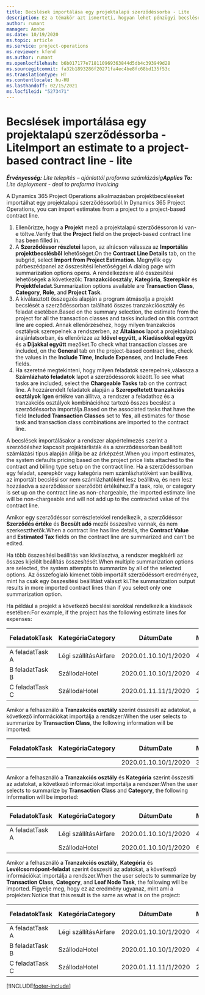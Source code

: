 ```yaml
---
title: Becslések importálása egy projektalapú szerződéssorba - Lite
description: Ez a témakör azt ismerteti, hogyan lehet pénzügyi becsléseket importálni egy projektből egy szerződéssorba.
author: rumant
manager: Annbe
ms.date: 10/19/2020
ms.topic: article
ms.service: project-operations
ms.reviewer: kfend
ms.author: rumant
ms.openlocfilehash: b6b017177e718110969363844d5db4c393949d28
ms.sourcegitcommit: fa32b1893286f20271fa4ec4be8fc68bd135f53c
ms.translationtype: HT
ms.contentlocale: hu-HU
ms.lasthandoff: 02/15/2021
ms.locfileid: "5273471"
---
```

# <a name="import-an-estimate-to-a-project-based-contract-line---lite"></a><span data-ttu-id="5f6ca-103">Becslések importálása egy projektalapú szerződéssorba - Lite</span><span class="sxs-lookup"><span data-stu-id="5f6ca-103">Import an estimate to a project-based contract line - lite</span></span>

<span data-ttu-id="5f6ca-104">_**Érvényesség:** Lite telepítés – ajánlattól proforma számlázásig_</span><span class="sxs-lookup"><span data-stu-id="5f6ca-104">_**Applies To:** Lite deployment - deal to proforma invoicing_</span></span>

<span data-ttu-id="5f6ca-105">A Dynamics 365 Project Operations alkalmazásban projektbecsléseket importálhat egy projektalapú szerződéssorból.</span><span class="sxs-lookup"><span data-stu-id="5f6ca-105">In Dynamics 365 Project Operations, you can import estimates from a project to a project-based contract line.</span></span>

1. <span data-ttu-id="5f6ca-106">Ellenőrizze, hogy a **Projekt** mező a projektalapú szerződéssoron ki van-e töltve.</span><span class="sxs-lookup"><span data-stu-id="5f6ca-106">Verify that the **Project** field on the project-based contract line has been filled in.</span></span>
2. <span data-ttu-id="5f6ca-107">A **Szerződéssor részletei** lapon, az alrácson válassza az **Importálás projektbecslésből** lehetőséget.</span><span class="sxs-lookup"><span data-stu-id="5f6ca-107">On the **Contract Line Details** tab, on the subgrid, select **Import from Project Estimation**.</span></span> <span data-ttu-id="5f6ca-108">Megnyílik egy párbeszédpanel az összesítési lehetőséggel.</span><span class="sxs-lookup"><span data-stu-id="5f6ca-108">A dialog page with summarization options opens.</span></span> <span data-ttu-id="5f6ca-109">A rendelkezésre álló összesítési lehetőségek a következők: **Tranzakcióosztály**, **Kategória**, **Szerepkör** és **Projektfeladat**.</span><span class="sxs-lookup"><span data-stu-id="5f6ca-109">Summarization options available are **Transaction Class**, **Category**, **Role**, and **Project Task**.</span></span>
3. <span data-ttu-id="5f6ca-110">A kiválasztott összegzés alapján a program átmásolja a projekt becslését a szerződéssorban található összes tranzakcióosztály és feladat esetében.</span><span class="sxs-lookup"><span data-stu-id="5f6ca-110">Based on the summary selection, the estimate from the project for all the transaction classes and tasks included on this contract line are copied.</span></span> <span data-ttu-id="5f6ca-111">Annak ellenőrzéséhez, hogy milyen tranzakciós osztályok szerepelnek a rendszerben, az **Általános** lapot a projektalapú árajánlatsorban, és ellenőrizze az **Idővel együtt**, a **Kiadásokkal együtt** és a **Díjakkal együtt** mezőket.</span><span class="sxs-lookup"><span data-stu-id="5f6ca-111">To check what transaction classes are included, on the **General** tab on the project-based contract line, check the values in the **Include Time**, **Include Expenses**, and **Include Fees** fields.</span></span> 
4. <span data-ttu-id="5f6ca-112">Ha szeretné megtekinteni, hogy milyen feladatok szerepelnek,válassza a **Számlázható feladatok** lapot a szerződéssorok között.</span><span class="sxs-lookup"><span data-stu-id="5f6ca-112">To see what tasks are included, select the **Chargeable Tasks** tab on the contract line.</span></span> <span data-ttu-id="5f6ca-113">A hozzárendelt feladatok alapján a **Szerepeltetett tranzakciós osztályok** **Igen** értékre van állítva, a rendszer a feladathoz és a tranzakciós osztályok kombinációhoz tartozó összes becslést a szerződéssorba importálja.</span><span class="sxs-lookup"><span data-stu-id="5f6ca-113">Based on the associated tasks that have the field **Included Transaction Classes** set to **Yes**, all estimates for those task and transaction class combinations are imported to the contract line.</span></span>

<span data-ttu-id="5f6ca-114">A becslések importálásakor a rendszer alapértelmezés szerint a szerződéshez kapcsolt projektárlisták és a szerződéssorban beállított számlázási típus alapján állítja be az árképzést.</span><span class="sxs-lookup"><span data-stu-id="5f6ca-114">When you import estimates, the system defaults pricing based on the project price lists attached to the contract and billing type setup on the contract line.</span></span> <span data-ttu-id="5f6ca-115">Ha a szerződéssorban egy feladat, szerepkör vagy kategória nem számlázhatóként van beállítva, az importált becslési sor nem számlázhatóként lesz beállítva, és nem lesz hozzáadva a szerződéssor szerződött értékéhez.</span><span class="sxs-lookup"><span data-stu-id="5f6ca-115">If a task, role, or category is set up on the contract line as non-chargeable, the imported estimate line will be non-chargeable and will not add up to the contracted value of the contract line.</span></span>

<span data-ttu-id="5f6ca-116">Amikor egy szerződéssor sorrészletekkel rendelkezik, a szerződéssor **Szerződés értéke** és **Becsült adó** mezői összesítve vannak, és nem szerkeszthetők.</span><span class="sxs-lookup"><span data-stu-id="5f6ca-116">When a contract line has line details, the **Contract Value** and **Estimated Tax** fields on the contract line are summarized and can't be edited.</span></span>

<span data-ttu-id="5f6ca-117">Ha több összesítési beállítás van kiválasztva, a rendszer megkísérli az összes kijelölt beállítás összesítését.</span><span class="sxs-lookup"><span data-stu-id="5f6ca-117">When multiple summarization options are selected, the system attempts to summarize by all of the selected options.</span></span> <span data-ttu-id="5f6ca-118">Az összefoglaló kimenet több importált szerződéssort eredményez, mint ha csak egy összesítési beállítást választ ki.</span><span class="sxs-lookup"><span data-stu-id="5f6ca-118">The summarization output results in more imported contract lines than if you select only one summarization option.</span></span>

<span data-ttu-id="5f6ca-119">Ha például a projekt a következő becslési sorokkal rendelkezik a kiadások esetében:</span><span class="sxs-lookup"><span data-stu-id="5f6ca-119">For example, if the project has the following estimate lines for expenses:</span></span>

| <span data-ttu-id="5f6ca-120">Feladatok</span><span class="sxs-lookup"><span data-stu-id="5f6ca-120">Task</span></span> | <span data-ttu-id="5f6ca-121">Kategória</span><span class="sxs-lookup"><span data-stu-id="5f6ca-121">Category</span></span> | <span data-ttu-id="5f6ca-122">Dátum</span><span class="sxs-lookup"><span data-stu-id="5f6ca-122">Date</span></span> | <span data-ttu-id="5f6ca-123">Mennyiség</span><span class="sxs-lookup"><span data-stu-id="5f6ca-123">Quantity</span></span> | <span data-ttu-id="5f6ca-124">Egységár</span><span class="sxs-lookup"><span data-stu-id="5f6ca-124">Unit price</span></span> | <span data-ttu-id="5f6ca-125">Mennyiség</span><span class="sxs-lookup"><span data-stu-id="5f6ca-125">Amount</span></span> |
| --- | --- | --- | --- | --- | --- |
| <span data-ttu-id="5f6ca-126">A feladat</span><span class="sxs-lookup"><span data-stu-id="5f6ca-126">Task A</span></span> | <span data-ttu-id="5f6ca-127">Légi szállítás</span><span class="sxs-lookup"><span data-stu-id="5f6ca-127">Airfare</span></span> | <span data-ttu-id="5f6ca-128">2020.01.10.</span><span class="sxs-lookup"><span data-stu-id="5f6ca-128">10/1/2020</span></span> | <span data-ttu-id="5f6ca-129">4</span><span class="sxs-lookup"><span data-stu-id="5f6ca-129">4</span></span> | <span data-ttu-id="5f6ca-130">400</span><span class="sxs-lookup"><span data-stu-id="5f6ca-130">400</span></span> | <span data-ttu-id="5f6ca-131">1600</span><span class="sxs-lookup"><span data-stu-id="5f6ca-131">1600</span></span> |
| <span data-ttu-id="5f6ca-132">B feladat</span><span class="sxs-lookup"><span data-stu-id="5f6ca-132">Task B</span></span> | <span data-ttu-id="5f6ca-133">Szálloda</span><span class="sxs-lookup"><span data-stu-id="5f6ca-133">Hotel</span></span> | <span data-ttu-id="5f6ca-134">2020.01.10.</span><span class="sxs-lookup"><span data-stu-id="5f6ca-134">10/1/2020</span></span> | <span data-ttu-id="5f6ca-135">4</span><span class="sxs-lookup"><span data-stu-id="5f6ca-135">4</span></span> | <span data-ttu-id="5f6ca-136">200</span><span class="sxs-lookup"><span data-stu-id="5f6ca-136">200</span></span> | <span data-ttu-id="5f6ca-137">800</span><span class="sxs-lookup"><span data-stu-id="5f6ca-137">800</span></span> |
| <span data-ttu-id="5f6ca-138">C feladat</span><span class="sxs-lookup"><span data-stu-id="5f6ca-138">Task C</span></span> | <span data-ttu-id="5f6ca-139">Szálloda</span><span class="sxs-lookup"><span data-stu-id="5f6ca-139">Hotel</span></span> | <span data-ttu-id="5f6ca-140">2020.01.11.</span><span class="sxs-lookup"><span data-stu-id="5f6ca-140">11/1/2020</span></span> | <span data-ttu-id="5f6ca-141">2</span><span class="sxs-lookup"><span data-stu-id="5f6ca-141">2</span></span> | <span data-ttu-id="5f6ca-142">200</span><span class="sxs-lookup"><span data-stu-id="5f6ca-142">200</span></span> | <span data-ttu-id="5f6ca-143">400</span><span class="sxs-lookup"><span data-stu-id="5f6ca-143">400</span></span> |

<span data-ttu-id="5f6ca-144">Amikor a felhasználó a **Tranzakciós osztály** szerint összesíti az adatokat, a következő információkat importálja a rendszer:</span><span class="sxs-lookup"><span data-stu-id="5f6ca-144">When the user selects to summarize by **Transaction Class**, the following information will be imported:</span></span>

| <span data-ttu-id="5f6ca-145">Feladatok</span><span class="sxs-lookup"><span data-stu-id="5f6ca-145">Task</span></span> | <span data-ttu-id="5f6ca-146">Kategória</span><span class="sxs-lookup"><span data-stu-id="5f6ca-146">Category</span></span> | <span data-ttu-id="5f6ca-147">Dátum</span><span class="sxs-lookup"><span data-stu-id="5f6ca-147">Date</span></span> | <span data-ttu-id="5f6ca-148">Mennyiség</span><span class="sxs-lookup"><span data-stu-id="5f6ca-148">Quantity</span></span> | <span data-ttu-id="5f6ca-149">Egységár</span><span class="sxs-lookup"><span data-stu-id="5f6ca-149">Unit price</span></span> | <span data-ttu-id="5f6ca-150">Mennyiség</span><span class="sxs-lookup"><span data-stu-id="5f6ca-150">Amount</span></span> |
| --- | --- | --- | --- | --- | --- |
| &nbsp; | &nbsp; | <span data-ttu-id="5f6ca-151">2020.01.10.</span><span class="sxs-lookup"><span data-stu-id="5f6ca-151">10/1/2020</span></span> | <span data-ttu-id="5f6ca-152">3.34.</span><span class="sxs-lookup"><span data-stu-id="5f6ca-152">3.34</span></span> | <span data-ttu-id="5f6ca-153">840</span><span class="sxs-lookup"><span data-stu-id="5f6ca-153">840</span></span> | <span data-ttu-id="5f6ca-154">2800.</span><span class="sxs-lookup"><span data-stu-id="5f6ca-154">2800</span></span> |

<span data-ttu-id="5f6ca-155">Amikor a felhasználó a **Tranzakciós osztály** és **Kategória** szerint összesíti az adatokat, a következő információkat importálja a rendszer:</span><span class="sxs-lookup"><span data-stu-id="5f6ca-155">When the user selects to summarize by **Transaction Class** and **Category**, the following information will be imported:</span></span>

| <span data-ttu-id="5f6ca-156">Feladatok</span><span class="sxs-lookup"><span data-stu-id="5f6ca-156">Task</span></span> | <span data-ttu-id="5f6ca-157">Kategória</span><span class="sxs-lookup"><span data-stu-id="5f6ca-157">Category</span></span> | <span data-ttu-id="5f6ca-158">Dátum</span><span class="sxs-lookup"><span data-stu-id="5f6ca-158">Date</span></span> | <span data-ttu-id="5f6ca-159">Mennyiség</span><span class="sxs-lookup"><span data-stu-id="5f6ca-159">Quantity</span></span> | <span data-ttu-id="5f6ca-160">Egységár</span><span class="sxs-lookup"><span data-stu-id="5f6ca-160">Unit price</span></span> | <span data-ttu-id="5f6ca-161">Mennyiség</span><span class="sxs-lookup"><span data-stu-id="5f6ca-161">Amount</span></span> |
| --- | --- | --- | --- | --- | --- |
| <span data-ttu-id="5f6ca-162">A feladat</span><span class="sxs-lookup"><span data-stu-id="5f6ca-162">Task A</span></span> | <span data-ttu-id="5f6ca-163">Légi szállítás</span><span class="sxs-lookup"><span data-stu-id="5f6ca-163">Airfare</span></span> | <span data-ttu-id="5f6ca-164">2020.01.10.</span><span class="sxs-lookup"><span data-stu-id="5f6ca-164">10/1/2020</span></span> | <span data-ttu-id="5f6ca-165">4</span><span class="sxs-lookup"><span data-stu-id="5f6ca-165">4</span></span> | <span data-ttu-id="5f6ca-166">400</span><span class="sxs-lookup"><span data-stu-id="5f6ca-166">400</span></span> | <span data-ttu-id="5f6ca-167">1600</span><span class="sxs-lookup"><span data-stu-id="5f6ca-167">1600</span></span> |
| &nbsp;| <span data-ttu-id="5f6ca-168">Szálloda</span><span class="sxs-lookup"><span data-stu-id="5f6ca-168">Hotel</span></span> | <span data-ttu-id="5f6ca-169">2020.01.10.</span><span class="sxs-lookup"><span data-stu-id="5f6ca-169">10/1/2020</span></span> | <span data-ttu-id="5f6ca-170">6</span><span class="sxs-lookup"><span data-stu-id="5f6ca-170">6</span></span> | <span data-ttu-id="5f6ca-171">200</span><span class="sxs-lookup"><span data-stu-id="5f6ca-171">200</span></span> | <span data-ttu-id="5f6ca-172">1200</span><span class="sxs-lookup"><span data-stu-id="5f6ca-172">1200</span></span> |

<span data-ttu-id="5f6ca-173">Amikor a felhasználó a **Tranzakciós osztály**, **Kategória** és **Levélcsomópont-feladat** szerint összesíti az adatokat, a következő információkat importálja a rendszer.</span><span class="sxs-lookup"><span data-stu-id="5f6ca-173">When the user selects to summarize by **Transaction Class**, **Category**, and **Leaf Node Task**, the following will be imported.</span></span> <span data-ttu-id="5f6ca-174">Figyelje meg, hogy ez az eredmény ugyanaz, mint ami a projekten:</span><span class="sxs-lookup"><span data-stu-id="5f6ca-174">Notice that this result is the same as what is on the project:</span></span>

| <span data-ttu-id="5f6ca-175">Feladatok</span><span class="sxs-lookup"><span data-stu-id="5f6ca-175">Task</span></span> | <span data-ttu-id="5f6ca-176">Kategória</span><span class="sxs-lookup"><span data-stu-id="5f6ca-176">Category</span></span> | <span data-ttu-id="5f6ca-177">Dátum</span><span class="sxs-lookup"><span data-stu-id="5f6ca-177">Date</span></span> | <span data-ttu-id="5f6ca-178">Mennyiség</span><span class="sxs-lookup"><span data-stu-id="5f6ca-178">Quantity</span></span> | <span data-ttu-id="5f6ca-179">Egységár</span><span class="sxs-lookup"><span data-stu-id="5f6ca-179">Unit price</span></span> | <span data-ttu-id="5f6ca-180">Mennyiség</span><span class="sxs-lookup"><span data-stu-id="5f6ca-180">Amount</span></span> |
| --- | --- | --- | --- | --- | --- |
| <span data-ttu-id="5f6ca-181">A feladat</span><span class="sxs-lookup"><span data-stu-id="5f6ca-181">Task A</span></span> | <span data-ttu-id="5f6ca-182">Légi szállítás</span><span class="sxs-lookup"><span data-stu-id="5f6ca-182">Airfare</span></span> | <span data-ttu-id="5f6ca-183">2020.01.10.</span><span class="sxs-lookup"><span data-stu-id="5f6ca-183">10/1/2020</span></span> | <span data-ttu-id="5f6ca-184">4</span><span class="sxs-lookup"><span data-stu-id="5f6ca-184">4</span></span> | <span data-ttu-id="5f6ca-185">400</span><span class="sxs-lookup"><span data-stu-id="5f6ca-185">400</span></span> | <span data-ttu-id="5f6ca-186">1600</span><span class="sxs-lookup"><span data-stu-id="5f6ca-186">1600</span></span> |
| <span data-ttu-id="5f6ca-187">B feladat</span><span class="sxs-lookup"><span data-stu-id="5f6ca-187">Task B</span></span> | <span data-ttu-id="5f6ca-188">Szálloda</span><span class="sxs-lookup"><span data-stu-id="5f6ca-188">Hotel</span></span> | <span data-ttu-id="5f6ca-189">2020.01.10.</span><span class="sxs-lookup"><span data-stu-id="5f6ca-189">10/1/2020</span></span> | <span data-ttu-id="5f6ca-190">4</span><span class="sxs-lookup"><span data-stu-id="5f6ca-190">4</span></span> | <span data-ttu-id="5f6ca-191">200</span><span class="sxs-lookup"><span data-stu-id="5f6ca-191">200</span></span> | <span data-ttu-id="5f6ca-192">800</span><span class="sxs-lookup"><span data-stu-id="5f6ca-192">800</span></span> |
| <span data-ttu-id="5f6ca-193">C feladat</span><span class="sxs-lookup"><span data-stu-id="5f6ca-193">Task C</span></span> | <span data-ttu-id="5f6ca-194">Szálloda</span><span class="sxs-lookup"><span data-stu-id="5f6ca-194">Hotel</span></span> | <span data-ttu-id="5f6ca-195">2020.01.11.</span><span class="sxs-lookup"><span data-stu-id="5f6ca-195">11/1/2020</span></span> | <span data-ttu-id="5f6ca-196">2</span><span class="sxs-lookup"><span data-stu-id="5f6ca-196">2</span></span> | <span data-ttu-id="5f6ca-197">200</span><span class="sxs-lookup"><span data-stu-id="5f6ca-197">200</span></span> | <span data-ttu-id="5f6ca-198">400</span><span class="sxs-lookup"><span data-stu-id="5f6ca-198">400</span></span> |


[!INCLUDE[footer-include](../../includes/footer-banner.md)]